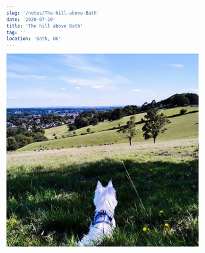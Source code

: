 ```yaml
---
slug: '/notes/The-hill-above-Bath'
date: '2020-07-20'
title: 'The hill above Bath'
tag: ''
location: 'Bath, UK'
---
```


![Westie](./figure1.jpeg)

